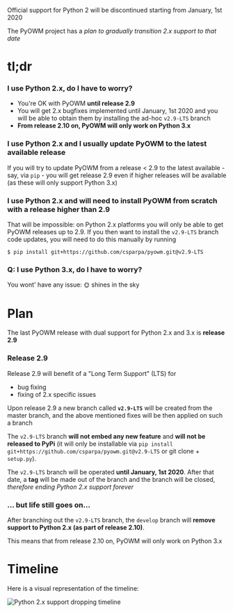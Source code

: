 Official support for Python 2 will be discontinued starting from January, 1st 2020

The PyOWM project has a *plan to gradually transition 2.x support to that date*

# tl;dr

### I use Python 2.x, do I have to worry?
  - You're OK with PyOWM **until release 2.9**
  - You will get 2.x bugfixes implemented until January, 1st 2020 and you will be able to obtain them by installing the ad-hoc `v2.9-LTS` branch
  - **From release 2.10 on, PyOWM will only work on Python 3.x**

### I use Python 2.x and I usually update PyOWM to the latest available release
If you will try to update PyOWM from a release < 2.9 to the latest available - say, via `pip` - you will get release 2.9 even if higher releases will be available (as these will only support Python 3.x)

### I use Python 2.x and will need to install PyOWM from scratch with a release higher than 2.9
That will be impossible: on Python 2.x platforms you will only be able to get PyOWM releases up to 2.9. If you then want to install the `v2.9-LTS` branch code updates, you will need to do this manually by running
```
$ pip install git+https://github.com/csparpa/pyowm.git@v2.9-LTS
```

### Q: I use Python 3.x, do I have to worry?
You wont' have any issue: 🌞 shines in the sky

# Plan
The last PyOWM release with dual support for Python 2.x and 3.x is **release 2.9**

### Release 2.9
Release 2.9 will benefit of a "Long Term Support" (LTS) for
  - bug fixing
  - fixing of 2.x specific issues

Upon release 2.9 a new branch called **`v2.9-LTS`** will be created from the master branch, and the above mentioned fixes will be then applied on such a branch

The `v2.9-LTS` branch **will not embed any new feature** and **will not be released to PyPi** (it will only be installable via `pip install git+https://github.com/csparpa/pyowm.git@v2.9-LTS` or git clone + `setup.py`).

The `v2.9-LTS` branch will be operated **until January, 1st 2020**. After that date, a **tag** will be made out of the branch and the branch will be closed, *therefore ending Python 2.x support forever*

### ... but life still goes on...
After branching out the `v2.9-LTS` branch, the `develop` branch will **remove support to Python 2.x (as part of release 2.10)**.

This means that from release 2.10 on, PyOWM will only work on Python 3.x


# Timeline
Here is a visual representation of the timeline:

![Python 2.x support dropping timeline](http://i63.tinypic.com/34dnabo.jpg)